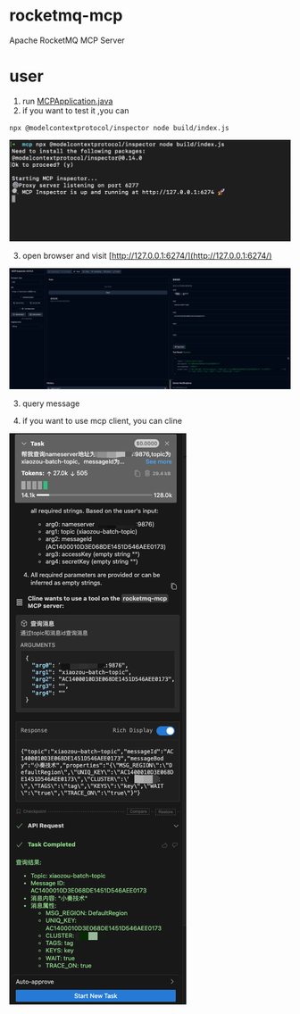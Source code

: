 # rocketmq-mcp
Apache RocketMQ MCP Server


# user

1. run [MCPApplication.java](src/main/java/com/rocketmq/mcp/MCPApplication.java)
2. if you want to test it ,you can

```shell
npx @modelcontextprotocol/inspector node build/index.js
```
![mcp-inspector-install.png](doc/images/mcp-inspector-install.png)

3. open browser and visit [http://127.0.0.1:6274/](http://127.0.0.1:6274/)

![mcp-inspector.png](doc/images/mcp-inspector.png)

3. query message


4. if you want to use mcp client, you can cline

![vs-code-cline.png](doc/images/vs-code-cline.png)